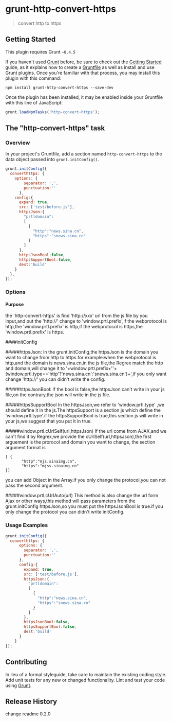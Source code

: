 # grunt-http-convert-https

> convert http to https

## Getting Started
This plugin requires Grunt `~0.4.5`

If you haven't used [Grunt](http://gruntjs.com/) before, be sure to check out the [Getting Started](http://gruntjs.com/getting-started) guide, as it explains how to create a [Gruntfile](http://gruntjs.com/sample-gruntfile) as well as install and use Grunt plugins. Once you're familiar with that process, you may install this plugin with this command:

```shell
npm install grunt-http-convert-https --save-dev
```

Once the plugin has been installed, it may be enabled inside your Gruntfile with this line of JavaScript:

```js
grunt.loadNpmTasks('http-convert-https');
```

## The "http-convert-https" task

### Overview
In your project's Gruntfile, add a section named `http-convert-https` to the data object passed into `grunt.initConfig()`.

```js
grunt.initConfig({
  converthttps: {
    options: {
        separator: ',',
        punctuation:''
      },
    config:{
      expand: true,
      src: ['test/before.js'],
      httpsJson:{
        "prtldomain":
        [
          {
            "http":"news.sina.cn",
            "https":"snews.sina.cn"
          }
        ]
      },
      httpsJsonBool:false,
      httpsSupportBool:false,
      dest:'build'
    } 
  },
});
```

### Options

#### Purpose
the 'http-convert-https' is find 'http://xxx' url from the js file by you input,and put the 'http://' change to 'window.prtl.prefix',if the webprotocol is http,the 'window.prtl.prefix' is http,if the webprotocol is https,the 'window.prtl.prefix' is https.

####initConfig

#####httpsJson:
In the grunt.initConfig,the httpsJson is the domain you want to change from http to https.for example:when the webprotocol is http,and the domain is news.sina.cn,in the js file,the Regrex match the http and domain,will change it to '+window.prtl.prefix+''+(window.prtl.type=='http'?'news.sina.cn':'snews.sina.cn')+',if you only want change 'http://' you can didn't write the config.

#####httpsJsonBool:
If the bool is false,the httpsJson can't write in your js file,on the contrary,the json will write in the js file.

#####httpsSupportBool
In the httpsJson,we refer to 'window.prtl.type' ,we should define it in the js.The httpsSupport is a section js which define the 'window.prtl.type'.if the httpsSupportBool is true,this section js will write in your js,we suggest that you put it in true. 

#####window.prtl.cUrlSelf(url,httpsJson)
If the url come from AJAX,and we can't find it by Regrex,we provide the cUrlSelf(url,httpsJson),the first arguement is the prorocol and domain you want to change,
the section argument format is 
```
[ {
       "http":"mjs.sinaimg.cn",
       "https":"mjss.sinaimg.cn"
}]
```
you can add Object in the Array.if you only change the protocol,you can not pass the second argument.

#####window.prtl.cUrlAuto(url)
This method is also change the url form Ajax or other ways,this method will pass parameters from the grunt.initConfig httpsJson,so you must put the httpsJsonBool is true.if you only change the protocol you can didn't write initConfig. 

### Usage Examples


```js
grunt.initConfig({
  converthttps: {
      options: {
        separator: ',',
        punctuation:''
      },
      config:{
        expand: true,
        src: ['test/before.js'],
        httpsJson:{
          "prtldomain":
          [
            {
              "http":"news.sina.cn",
              "https":"snews.sina.cn"
            }
          ]
        },
        httpsJsonBool:false,
        httpsSupportBool:false,
        dest:'build'
      }      
    }
});
```


## Contributing
In lieu of a formal styleguide, take care to maintain the existing coding style. Add unit tests for any new or changed functionality. Lint and test your code using [Grunt](http://gruntjs.com/).

## Release History
change readme    0.2.0
